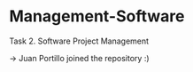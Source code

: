 # Management-Software

Task 2. Software Project Management

-> Juan Portillo joined the repository :)
